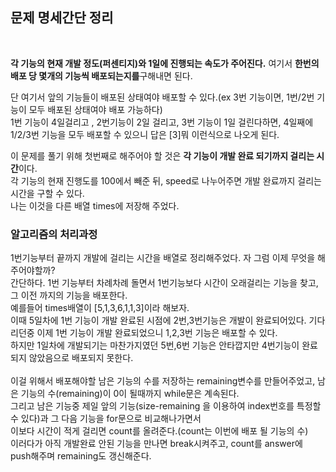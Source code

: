 <h2>문제 명세간단 정리</h2><br>

<b>각 기능의 현재 개발 정도(퍼센티지)와 1일에 진행되는 속도가 주어진다.</b>
여기서 <b>한번의 배포 당 몇개의 기능씩 배포되는지를</b>구해내면 된다.<br>

단 여기서 앞의 기능들이 배포된 상태여야 배포할 수 있다.(ex 3번 기능이면, 1번/2번 기능이 모두 배포된 상태여야 배포 가능하다)<br>
1번 기능이 4일걸리고 , 2번기능이 2일 걸리고, 3번 기능이 1일 걸린다하면, 4일째에 1/2/3번 기능을 모두 배포할 수 있으니 답은 [3]뭐 이런식으로 나오게 된다.<br>
<p>
이 문제를 풀기 위해 첫번째로 해주어야 할 것은 <b>각 기능이 개발 완료 되기까지 걸리는 시간</b>이다.<br>
각 기능의 현재 진행도를 100에서 빼준 뒤, speed로 나누어주면 개발 완료까지 걸리는 시간을 구할 수 있다.<br>
나는 이것을 다른 배열 times에 저장해 주었다.<br>
</p>

<p>
<h3>알고리즘의 처리과정</h3>
1번기능부터 끝까지 개발에 걸리는 시간을 배열로 정리해주었다.
자 그럼 이제 무엇을 해주어야할까? <br>
간단하다. 1번 기능부터 차례차례 돌면서 1번기능보다 시간이 오래걸리는 기능을 찾고, 그 이전 까지의 기능을 배포한다.<br>
예를들어 times배열이 [5,1,3,6,1,1,3]이라 해보자.<br>
이때 5일차에 1번 기능이 개발 완료된 시점에 2번,3번기능은 개발이 완료되어있다. 기다리던중 이제 1번 기능이 개발 완료되었으니 1,2,3번 기능은 배포할 수 있다.<br>
하지만 1일차에 개발되기는 마찬가지였던 5번,6번 기능은 안타깝지만 4번기능이 완료되지 않았음으로 배포되지 못한다.<br>

<br>
이걸 위해서 배포해야할 남은 기능의 수를 저장하는  remaining변수를 만들어주었고, 남은 기능의 수(remaining)이 0이 될때까지 while문은 계속된다.<br>
그리고 남은 기능중 제일 앞의 기능(size-remaining 을 이용하여 index번호를 특정할 수 있다)과 그 다음 기능을 for문으로 비교해나가면서<br>
이보다 시간이 적게 걸리면 count를 올려준다.(count는 이번에 배포 될 기능의 수)<br>
이러다가 아직 개발완료 안된 기능을 만나면 break시켜주고, count를 answer에 push해주며 remaining도 갱신해준다.<br>
